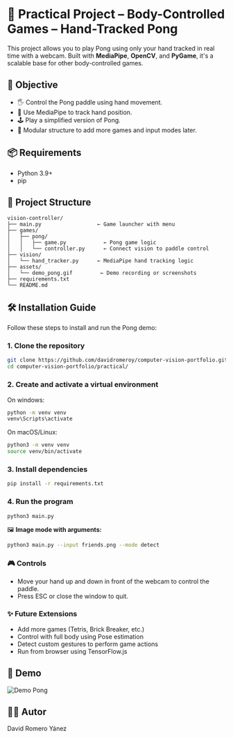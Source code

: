# 📄 Practical Project –  Body-Controlled Games – Hand-Tracked Pong

This project allows you to play Pong using only your hand tracked in real time with a webcam. Built with **MediaPipe**, **OpenCV**, and **PyGame**, it's a scalable base for other body-controlled games.

## 🎯 Objective

- 🖐 Control the Pong paddle using hand movement.
- 🧠 Use MediaPipe to track hand position.
- 🕹️ Play a simplified version of Pong.
- 🧩 Modular structure to add more games and input modes later.

## 📦 Requirements
- Python 3.9+
- pip

## 📁 Project Structure
```
vision-controller/
├── main.py                  ← Game launcher with menu
├── games/
│   ├── pong/
│   │   ├── game.py            ← Pong game logic
│   │   └── controller.py      ← Connect vision to paddle control
├── vision/
│   └── hand_tracker.py      ← MediaPipe hand tracking logic
├── assets/
│   └── demo_pong.gif         ← Demo recording or screenshots
├── requirements.txt
└── README.md
```


## 🛠️ Installation Guide

Follow these steps to install and run the Pong demo:

### 1. Clone the repository

```bash
git clone https://github.com/davidromeroy/computer-vision-portfolio.git
cd computer-vision-portfolio/practical/
```

### 2. Create and activate a virtual environment

On windows:
```bash
python -m venv venv
venv\Scripts\activate
```

On macOS/Linux:
```bash
python3 -m venv venv
source venv/bin/activate
```

### 3. Install dependencies
```bash
pip install -r requirements.txt
```

### 4. Run the program

```bash
python3 main.py
```
    
🖼 **Image mode with arguments:**

```bash
python3 main.py --input friends.png --mode detect
```

### 🎮 Controls
- Move your hand up and down in front of the webcam to control the paddle.
- Press ESC or close the window to quit.

### ✨ Future Extensions

- Add more games (Tetris, Brick Breaker, etc.)
- Control with full body using Pose estimation
- Detect custom gestures to perform game actions
- Run from browser using TensorFlow.js



## 📸 Demo

![Demo Pong](./assets/demo_pong.gif)

<!-- <h2>📸 Visual Results - Static Images</h2>
<table style="width:100%; table-layout: fixed;">
  <thead>
    <tr>
      <th style="text-align:center;">Original</th>
      <th style="text-align:center;">Detection</th>
      <th style="text-align:center;">Blur</th>
    </tr>
  </thead>
  <tbody>
    <tr>
      <td><img src="./media/friends.png" style="width:250px; height:200px; object-fit:cover;"/></td>
      <td><img src="./media/detected_friends.png" style="width:250px; height:200px; object-fit:cover;"/></td>
      <td><img src="./media/blurred_friends.png" style="width:250px; height:200px; object-fit:cover;"/></td>
    </tr>
    <tr>
      <td><img src="./media/graduationIA.png" style="width:250px; height:200px; object-fit:cover;"/></td>
      <td><img src="./media/detected_graduationIA.png" style="width:250px; height:200px; object-fit:cover;"/></td>
      <td><img src="./media/blurred_graduationIA.png" style="width:250px; height:200px; object-fit:cover;"/></td>
    </tr>
    <tr>
      <td><img src="./media/meeting.png" style="width:250px; height:200px; object-fit:cover;"/></td>
      <td><img src="./media/detected_meeting.png" style="width:250px; height:200px; object-fit:cover;"/></td>
      <td><img src="./media/blurred_meeting.png" style="width:250px; height:200px; object-fit:cover;"/></td>
    </tr>
  </tbody>
</table>




<h2>🎥 Results - Captures from Webcam</h2>

<table style="width:100%; table-layout: fixed;">
  <thead>
    <tr>
      <th style="text-align:center;">Original Webcam</th>
      <th style="text-align:center;">Detection</th>
      <th style="text-align:center;">Blur</th>
    </tr>
  </thead>
  <tbody>
    <tr>
      <td><img src="./media/webcam_original.png" style="width:100%; max-width:250px; object-fit:cover;"></td>
      <td><img src="./media/webcam_detected.png" style="width:100%; max-width:250px; object-fit:cover;"></td>
      <td><img src="./media/webcam_blurred.png" style="width:100%; max-width:250px; object-fit:cover;"></td>
    </tr>
  </tbody>
</table>
-->


## 🧑‍💻 Autor
David Romero Yánez
